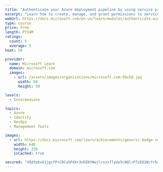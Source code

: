 ```yaml
---
title: "Authenticate your Azure deployment pipeline by using service principals"
excerpt: "Learn how to create, manage, and grant permissions to service principals, which enable your deployment pipelines to securely authenticate to Azure."
webUrl: https://docs.microsoft.com/en-us/learn/modules/authenticate-azure-deployment-pipeline-service-principals/
type: course
price: Free
length: PT34M
ratings:
  count: 5
  average: 5
heat: 50

provider:
  name: Microsoft Learn
  domain: microsoft.com
  images:
    - url: /assets/images/organizations/microsoft.com-50x50.jpg
      width: 50
      height: 50

levels:
  - Intermediate

topics:
  - Azure
  - Identity
  - DevOps
  - Management Tools

images:
  - url: https://docs.microsoft.com/learn/achievements/generic-badge-social.png
    width: 640
    height: 320
    isCached: true

secured: "VQdYpbv61jgzfP+CRCa5PdX+3vDZ6YWwjlrxzxflyUe5cNQlrP7zEO1NcYrh4WUERvAVBjIzqA14zR3ktweML1BZrqmZTU9N7RwKekz4gNIn2iCngx0HDfqhDIVdmSr6ZrltI9FvrdsfQ8bBz0h48YtJPtz8cynZPvpZjr4YgeQgYwqC3/ad73UMBtub6Zr/NWx7CwIk7dZfP+8v/FbsEjqZ2FiRtN9j12LTQ8H5wMXNUquoQL9jP4EwdGoLsZVaNVtBlLJd/buZI8/U6UChVxPkOIAj/OekInT3xs38o5dcYkkOr1GLddS7fPgy/g/YrYZcXCzM0cOLMf/xdGfqOJYaLlP5WPv89ZSm8SW5dvb5cmcir6omDkATF3eR2z0UvyawsbGwHBlHXpYeXOiNdW/tWeSeXcYJP85E041PNUM=;f95SCzHbhZPhL/5TqyBVlA=="
---
```


